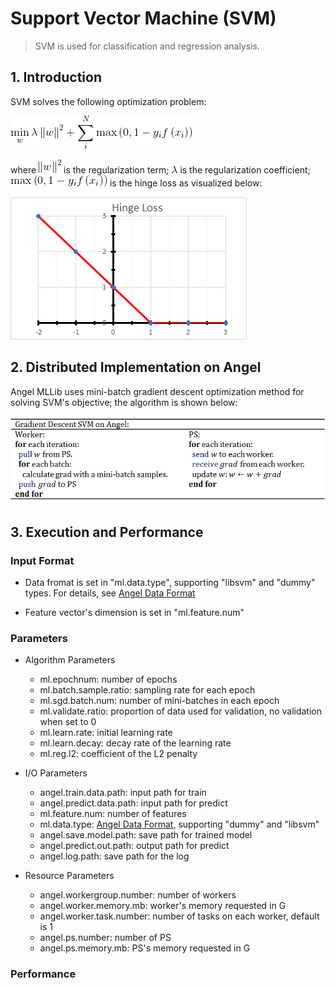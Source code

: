 # Support Vector Machine (SVM)

> SVM is used for classification and regression analysis. 


## 1. Introduction
SVM solves the following optimization problem: 

![](../img/SVM_obj.png)

where
![](../img/SVM_reg.png)
is the regularization term;
![](../img/SVM_lambda.png)
is the regularization coefficient;
![](../img/SVM_hingeloss.png) is the hinge loss as visualized below:  

![](../img/SVM_hingeloss_pic.png)


## 2. Distributed Implementation on Angel
Angel MLLib uses mini-batch gradient descent optimization method for solving SVM's objective; the algorithm is shown below: 

![](../img/SVM_code.png)



## 3. Execution and Performance
### Input Format

* Data fromat is set in "ml.data.type", supporting "libsvm" and "dummy" types. For details, see [Angel Data Format](data_format_en.md)

* Feature vector's dimension is set in "ml.feature.num"

### Parameters
* Algorithm Parameters
  * ml.epochnum: number of epochs
  * ml.batch.sample.ratio: sampling rate for each epoch
  * ml.sgd.batch.num: number of mini-batches in each epoch
  * ml.validate.ratio: proportion of data used for validation, no validation when set to 0
  * ml.learn.rate: initial learning rate
  * ml.learn.decay: decay rate of the learning rate
  * ml.reg.l2: coefficient of the L2 penalty

* I/O Parameters
  * angel.train.data.path: input path for train
  * angel.predict.data.path: input path for predict
  * ml.feature.num: number of features
  * ml.data.type: [Angel Data Format](data_format_en.md), supporting "dummy" and "libsvm" 
  * angel.save.model.path: save path for trained model
  * angel.predict.out.path: output path for predict
  * angel.log.path: save path for the log
 
* Resource Parameters
  * angel.workergroup.number: number of workers
  * angel.worker.memory.mb: worker's memory requested in G
  * angel.worker.task.number: number of tasks on each worker, default is 1
  * angel.ps.number: number of PS
  * angel.ps.memory.mb: PS's memory requested in G

### Performance 
